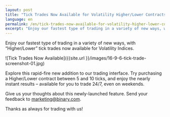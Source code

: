 ```yaml
---
layout: post
title: "Tick Trades Now Available for Volatility Higher/Lower Contracts"
language: en
permalink: /en/tick-trades-now-available-for-volatility-higher-lower-contracts/
excerpt: "Enjoy our fastest type of trading in a variety of new ways, with “Higher/Lower” tick trades now available for Volatility Indices..."
---
```


Enjoy our fastest type of trading in a variety of new ways, with “Higher/Lower” tick trades now available for Volatility Indices.

![Tick Trades Now Available]({{site.url }}/images/16-9-6-tick-trade-screenshot-01.jpg)

Explore this rapid-fire new addition to our trading interface. Try purchasing a Higher/Lower contract between 5 and 10 ticks, and enjoy the nearly instant results – available for you to trade 24/7, even on weekends.

Give us your thoughts about this newly-launched feature. Send your feedback to marketing@binary.com.

Thanks as always for trading with us!

